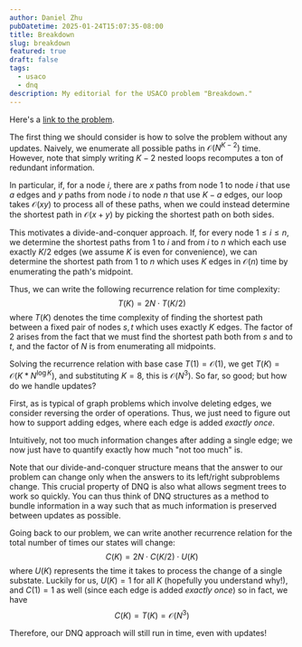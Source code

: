 ```yaml
---
author: Daniel Zhu
pubDatetime: 2025-01-24T15:07:35-08:00
title: Breakdown
slug: breakdown
featured: true
draft: false
tags:
  - usaco
  - dnq
description: My editorial for the USACO problem "Breakdown."
---
```

Here's a [link to the problem](https://usaco.org/index.php?page=viewproblem2&cpid=1260).

The first thing we should consider is how to solve the problem without any updates. Naively, we enumerate all possible paths in $\mathcal{O}(N^{K - 2})$ time. However, note that simply writing $K - 2$ nested loops recomputes a ton of redundant information.

In particular, if, for a node $i$, there are $x$ paths from node 1 to node $i$ that use $a$ edges and $y$ paths from node $i$ to node $n$ that use $K - a$ edges, our loop takes $\mathcal{O}(xy)$ to process all of these paths, when we could instead determine the shortest path in $\mathcal{O}(x + y)$ by picking the shortest path on both sides.

This motivates a divide-and-conquer approach. If, for every node $1 \leq i \leq n$, we determine the shortest paths from $1$ to $i$ and from $i$ to $n$ which each use exactly $K / 2$ edges (we assume $K$ is even for convenience),
we can determine the shortest path from $1$ to $n$ which uses $K$ edges in $\mathcal{O}(n)$ time by enumerating the path's midpoint.

Thus, we can write the following recurrence relation for time complexity:
$$
T(K) = 2N \cdot T(K / 2)
$$
where $T(K)$ denotes the time complexity of finding the shortest path between a fixed pair of nodes $s, t$ which uses exactly $K$ edges. The factor of 2 arises from the fact that we must find the shortest path both from $s$ and to $t$, and the factor of $N$ is from enumerating all midpoints.

Solving the recurrence relation with base case $T(1) = \mathcal{O}(1)$, we get 
$T(K) = \mathcal{O}(K * N^{\log K})$, and substituting $K = 8$, this is $\mathcal{O}(N^3)$. So far, so good;
but how do we handle updates?

First, as is typical of graph problems which involve deleting edges, we consider
reversing the order of operations. Thus, we just need to figure out how to support adding edges, where each edge is added *exactly once*.

Intuitively, not too much information changes after adding a single edge;
we now just have to quantify exactly how much "not too much" is.

Note that our divide-and-conquer structure means that the answer to our problem
can change only when the answers to its left/right subproblems change. This
crucial property of DNQ is also what allows segment trees to work so quickly. You
can thus think of DNQ structures as a method to bundle information in a way such
that as much information is preserved between updates as possible.

Going back to our problem, we can write another recurrence relation for the total
number of times our states will change:
$$
C(K) = 2N\cdot C(K/2) \cdot U(K)
$$
where $U(K)$ represents the time it takes to process the change of a single substate. Luckily for us, $U(K) = 1$ for all $K$ (hopefully you understand why!), and $C(1) = 1$ as well (since each edge is added *exactly once*) so in fact, we have 
$$
C(K) = T(K) = \mathcal{O}(N^3)
$$

Therefore, our DNQ approach will still run in time, even with updates!